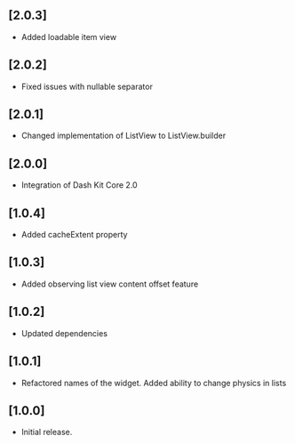 ## [2.0.3]

* Added loadable item view

## [2.0.2]

* Fixed issues with nullable separator

## [2.0.1]

* Changed implementation of ListView to ListView.builder

## [2.0.0]

* Integration of Dash Kit Core 2.0

## [1.0.4]

* Added cacheExtent property

## [1.0.3]

* Added observing list view content offset feature

## [1.0.2]

* Updated dependencies

## [1.0.1]

* Refactored names of the widget. Added ability to change physics in lists

## [1.0.0]

* Initial release.
